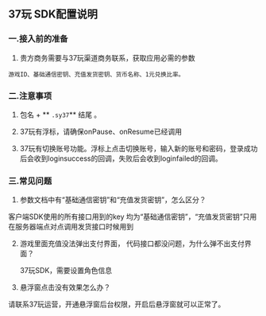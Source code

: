 ## 37玩 SDK配置说明

 ###  一.接入前的准备

  1. 贵方商务需要与37玩渠道商务联系，获取应用必需的参数

    游戏ID、基础通信密钥、充值发货密钥、货币名称、1元兑换比率。



### 二.注意事项

  1.  包名 + ** `.sy37`**  结尾  。

  2.  37玩有浮标，请确保onPause、onResume已经调用

  3.  37玩有切换账号功能。浮标上点击切换账号，输入新的账号和密码，登录成功后会收到loginsuccess的回调，失败后会收到loginfailed的回调。


### 三.常见问题

   1. 参数文档中有“基础通信密钥”和“充值发货密钥”，怎么区分？

   客户端SDK使用的所有接口用到的key 均为“基础通信密钥”，“充值发货密钥”只用在服务器端点对点调用发货接口时候用到

   2. 游戏里面充值没法弹出支付界面， 代码接口都没问题，为什么弹不出支付界面？

      37玩SDK，需要设置角色信息

   3. 悬浮窗点击没有效果怎么办？

  请联系37玩运营，开通悬浮窗后台权限，开启后悬浮窗就可以正常了。
